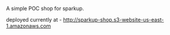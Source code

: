 A simple POC shop for sparkup. 

deployed currently at - http://sparkup-shop.s3-website-us-east-1.amazonaws.com
